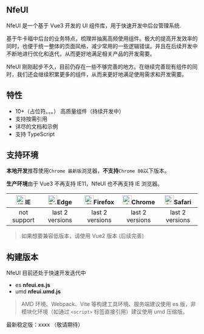 ## NfeUI

NfeUI 是一个基于 Vue3 开发的 UI 组件库，用于快速开发中后台管理系统.

基于牛卡福中后台的业务特点，梳理并抽离高频使用组件。极大的提高开发效率的同时，也便于统一整体的页面风格，减少常用的一些逻辑错误。并且在后续开发中不断地进行优化和迭代，从而更好地满足相关产品的开发需要。

NfeUI 刚刚起步不久，目前仍存在一些不够完善的地方。在继续完善现有组件的同时，我们还会继续积累更多的组件，从而来更好地满足使用需求和开发需要。

## 特性

-   10+（占位符。。。） 高质量组件（持续开发中）
-   支持按需引用
-   详尽的文档和示例
-   支持 TypeScript

## 支持环境

**本地开发**推荐使用`Chrome 最新版`浏览器，**不支持**`Chrome 80`以下版本。

**生产环境**由于 Vue3 不再支持 IE11，NfeUI 也不再支持 IE 浏览器。

| [<img src="https://vkceyugu.cdn.bspapp.com/VKCEYUGU-fcb4b1b9-2325-4e40-b77b-04cd59163ef7/0478b93f-3d3e-46b3-9830-64ed3bf87b84.png" alt="IE" width="24px" height="24px"  />](http://godban.github.io/browsers-support-badges/)IE | [<img src="https://vkceyugu.cdn.bspapp.com/VKCEYUGU-fcb4b1b9-2325-4e40-b77b-04cd59163ef7/d50a22ab-8d4e-4a12-b723-9b84b95b3cf4.png" alt=" Edge" width="24px" height="24px" />](http://godban.github.io/browsers-support-badges/)Edge | [<img src="https://vkceyugu.cdn.bspapp.com/VKCEYUGU-fcb4b1b9-2325-4e40-b77b-04cd59163ef7/6b2237f9-9b66-44bb-b089-953217ff7733.png" alt="Firefox" width="24px" height="24px" />](http://godban.github.io/browsers-support-badges/)Firefox | [<img src="https://vkceyugu.cdn.bspapp.com/VKCEYUGU-fcb4b1b9-2325-4e40-b77b-04cd59163ef7/1b8daec9-2298-4bf8-be5b-9a7c64841cc2.png" alt="Chrome" width="24px" height="24px" />](http://godban.github.io/browsers-support-badges/)Chrome | [<img src="https://vkceyugu.cdn.bspapp.com/VKCEYUGU-fcb4b1b9-2325-4e40-b77b-04cd59163ef7/d91fc78a-aa82-474f-b420-273497950ce6.png" alt="Safari" width="24px" height="24px" />](http://godban.github.io/browsers-support-badges/)Safari |
| :-: | :-: | :-: | :-: | :-: |
| not support | last 2 versions | last 2 versions | last 2 versions | last 2 versions |

> 如果想要兼容低版本，请使用 Vue2 版本 (后续完善)

## 构建版本

NfeUI 目前还处于快速开发迭代中

-   es **nfeui.es.js**
-   umd **nfeui.umd.js**

> AMD 环境、Webpack、Vite 等构建工具环境、服务端建议使用 es 版，非模块化环境（如通过 `<script>` 标签直接引用）建议使用 umd 压缩版。

最新稳定版：xxxx （敬请期待）
